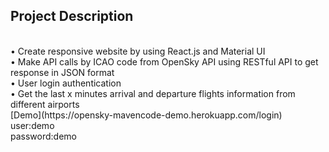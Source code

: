 ## Project Description
<br>
• Create responsive website by using React.js and Material UI
<br>
• Make API calls by ICAO code from OpenSky API using RESTful API to get response in JSON format
<br>
• User login authentication
<br>
• Get the last x minutes arrival and departure flights information from different airports
<br>
[Demo](https://opensky-mavencode-demo.herokuapp.com/login)
user:demo
<br>
password:demo


